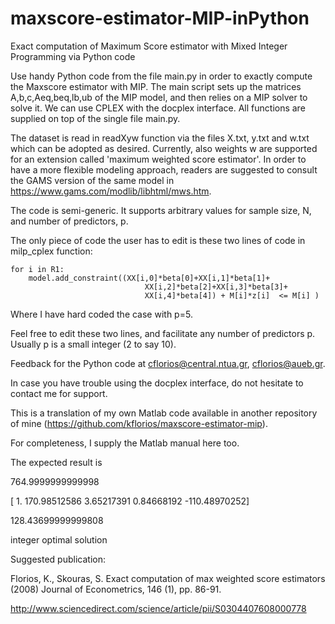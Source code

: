 # maxscore-estimator-MIP-inPython

Exact computation of Maximum Score estimator with Mixed Integer Programming via Python code 

Use handy Python code from the file main.py in order to exactly compute the Maxscore estimator with MIP. 
The main script sets up the matrices A,b,c,Aeq,beq,lb,ub of the MIP model, and then relies on a MIP solver to solve it.
We can use CPLEX with the docplex interface. All functions are supplied on top of the single file main.py. 

The dataset is read in readXyw function via the files X.txt, y.txt and w.txt which can be adopted as desired.
Currently, also weights w are supported for an extension called 'maximum weighted score estimator'.
In order to have a more flexible modeling approach, readers are suggested to consult the GAMS version
of the same model in https://www.gams.com/modlib/libhtml/mws.htm.

The code is semi-generic. It supports arbitrary values for sample size, N, and number of predictors, p.

The only piece of code the user has to edit is these two lines of code in milp_cplex function:

    for i in R1:
        model.add_constraint((XX[i,0]*beta[0]+XX[i,1]*beta[1]+
                                  XX[i,2]*beta[2]+XX[i,3]*beta[3]+
                                  XX[i,4]*beta[4]) + M[i]*z[i]  <= M[i] )

Where I have hard coded the case with p=5.

Feel free to edit these two lines, and facilitate any number of predictors p. Usually p is a small integer (2 to say 10).

Feedback for the Python code at cflorios@central.ntua.gr, cflorios@aueb.gr.

In case you have trouble using the docplex interface, do not hesitate to contact me for support.

This is a translation of my own Matlab code available in another repository of mine (https://github.com/kflorios/maxscore-estimator-mip).

For completeness, I supply the Matlab manual here too.

The expected result is

764.9999999999998

[   1.          170.98512586    3.65217391    0.84668192 -110.48970252]

128.43699999999808

integer optimal solution


Suggested publication:  

Florios, K., Skouras, S. 
Exact computation of max weighted score estimators
(2008) Journal of Econometrics, 146 (1), pp. 86-91.

http://www.sciencedirect.com/science/article/pii/S0304407608000778 

